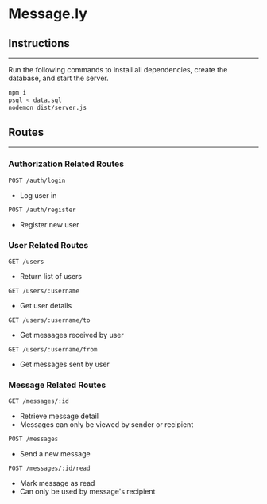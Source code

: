 # Message.ly

## Instructions

---

Run the following commands to install all dependencies, create the database, and start the server.

```BASH
npm i
psql < data.sql
nodemon dist/server.js
```

## Routes

---

### Authorization Related Routes

`POST /auth/login`

- Log user in

`POST /auth/register`

- Register new user

### User Related Routes

`GET /users`

- Return list of users

`GET /users/:username`

- Get user details

`GET /users/:username/to`

- Get messages received by user

`GET /users/:username/from`

- Get messages sent by user

### Message Related Routes

`GET /messages/:id`

- Retrieve message detail
- Messages can only be viewed by sender or recipient
  
`POST /messages`

- Send a new message

`POST /messages/:id/read`

- Mark message as read
- Can only be used by message's recipient

